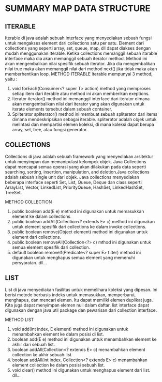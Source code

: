 # SUMMARY MAP DATA STRUCTURE
## ITERABLE

Iterable di java adalah sebuah interface yang menyediakan sebuah fungsi untuk mengakses element dari collections satu per satu. Element dari collections yang seperti array, set, queue, map, dll dapat diakses dengan mudah menggunakan Iterable. Ketika collections memanggil sebuah itarable interface maka dia akan memanggil sebuah iterator method. Method ini akan mengembalikan nilai spesifik sebuah iterator. Jika dia mengembalikan nilai true maka akan memanggil nilai dari method next() jika tidak maka akan memberhentikan loop.
  METHOD ITERABLE
  Iterable mempunyai 3 method, yaitu :
  1. void forEach(Consumer<? super T> action)
     method yang memproses setiap item dari iterable atau method ini akan memberikan exeptions.
  2. Iterator<T> iterator()
     method ini memanggil interface dari iterator dimana akan mengembalikan nilai dari iterator yang akan digunakan untuk iterate elements tersebut dalam sebuah              container.
  3. Spliterator<T> spliterator()
     method ini membuat sebuah spliterator dari items dimana mendeskripsikan sebagai iterable. spliterator adalah objek untuk melintasi dan mempartisi elemen koleksi, di      mana koleksi dapat berupa array, set, tree, atau fungsi generator.

## COLLECTIONS

Collections di java adalah sebuah framework yang menyediakan arsitektur untuk menyimpan dan memanipulasi kelompok objek. Java Collections dapat mencapai semua operasi yang akan dilakukan pada data seperti searching, sorting, insertion, manipulation, and deletion.Java collections adalah sebuah single unit dari objek. Java collections menyediakan beberapa interface seperti Set, List, Queue, Deque dan class seperti ArrayList, Vector, LinkedList, PriorityQueue, HashSet, LinkedHashSet, TreeSet.

  METHOD COLLECTION 
  1. public boolean add(E e)
     method ini digunakan untuk memasukkan element ke dalam collections.
  2. public boolean addAll(Collection<? extends E> c)
     method ini digunakan untuk element spesifik dari collections ke dalam invoke collections.
  3. public boolean remove(Object element)
     method ini digunakan untuk element dari collections.
  4. public boolean removeAll(Collection<?> c)
     mthod ini digunakan untuk semua element spesifik dari collection.
  5. default boolean removeIf(Predicate<? super E> filter)
     method ini digunakan untuk menghapus semua element yang memenuhi persyaratan.
  dll...

## LIST

List di java menyediakan fasilitas untuk memelihara koleksi yang dipesan. Ini berisi metode berbasis indeks untuk memasukkan, memperbarui, menghapus, dan mencari elemen. Itu dapat memiliki elemen duplikat juga. Kita juga dapat menyimpan elemen null dalam daftar. list interface dapat digunakan dengan java.util package dan pewarisan dari collection interface. 

  METHOD LIST
  1. void add(int index, E element)
     method ini digunakan untuk menambahkan element ke dalam posisi di list.
  2. boolean add(E e)
     method ini digunakan untuk menambahkan element ke akhir dari sebuah list.
  3. boolean addAll(Collection<? extends E> c)
     menambahkan element collection ke akhir sebuah list.
  4. boolean addAll(int index, Collection<? extends E> c)
     menambahkan element collection ke dalam posisi sebuah list.
  5. void clear()
     method ini digunakan untuk menghapus element dari list.
  dll...
